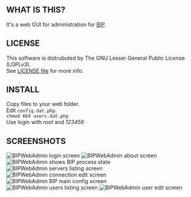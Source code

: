 WHAT IS THIS?
-------------

It's a web GUI for administration for [BIP](http://bip.milkypond.org/).

LICENSE
---------

This software is distrubuted by The GNU Lesser General Public License (LGPLv3).<br />
See [LICENSE file](https://github.com/MekDrop/BIPWebAdmin/blob/master/license.txt) for more info.

INSTALL
---------

Copy files to your web folder. <br />
Edit `config.dat.php`. <br />
`chmod 664 users.dat.php`<br />
Use login with *root* and *123456*

SCREENSHOTS
-----------
![BIPWebAdmin login screen](https://raw.github.com/MekDrop/BIPWebAdmin/master/screenshots/login.png)
![BIPWebAdmin about screen](https://raw.github.com/MekDrop/BIPWebAdmin/master/screenshots/about.png)
![BIPWebAdmin shows BIP process state](https://raw.github.com/MekDrop/BIPWebAdmin/master/screenshots/bip%20proxy%20state.png)
![BIPWebAdmin servers listing screen](https://raw.github.com/MekDrop/BIPWebAdmin/master/screenshots/servers.png)
![BIPWebAdmin connection edit screen](https://raw.github.com/MekDrop/BIPWebAdmin/master/screenshots/connection%20edit.png)
![BIPWebAdmin BIP main config screen](https://raw.github.com/MekDrop/BIPWebAdmin/master/screenshots/system%20config.png)
![BIPWebAdmin users listing screen](https://raw.github.com/MekDrop/BIPWebAdmin/master/screenshots/users.png)
![BIPWebAdmin user edit screen](https://raw.github.com/MekDrop/BIPWebAdmin/master/screenshots/user%20edit.png)
